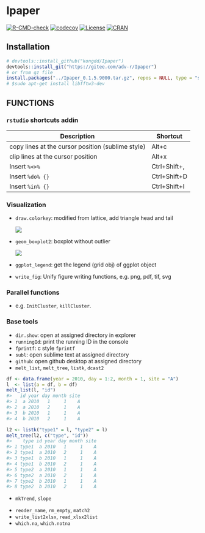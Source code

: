 
<!-- README.md is generated from README.Rmd. Please edit that file -->

# Ipaper

<!-- badges: start -->
[![R-CMD-check](https://github.com/rpkgs/Ipaper/workflows/R-CMD-check/badge.svg)](https://github.com/rpkgs/Ipaper/actions)
[![codecov](https://codecov.io/gh/rpkgs/Ipaper/branch/master/graph/badge.svg)](https://codecov.io/gh/rpkgs/Ipaper)
[![License](http://img.shields.io/badge/license-GPL%20%28%3E=%203%29-brightgreen.svg?style=flat)](http://www.gnu.org/licenses/gpl-3.0.html)
[![CRAN](http://www.r-pkg.org/badges/version/Ipaper)](https://cran.r-project.org/package=Ipaper)
<!-- badges: end -->

## Installation

``` r
# devtools::install_github("kongdd/Ipaper")
devtools::install_git("https://gitee.com/adv-r/Ipaper")
# or from gz file
install.packages("../Ipaper_0.1.5.9000.tar.gz", repos = NULL, type = "source", dependencies = TRUE)
# $sudo apt-get install libfftw3-dev
```

## FUNCTIONS

### `rstudio` shortcuts addin

| Description                                       | Shortcut     |
| ------------------------------------------------- | ------------ |
| copy lines at the cursor position (sublime style) | Alt+c        |
| clip lines at the cursor position                 | Alt+x        |
| Insert `%<>%`                                     | Ctrl+Shift+, |
| Insert `%do% {}`                                  | Ctrl+Shift+D |
| Insert `%in% {}`                                  | Ctrl+Shift+I |

### Visualization

  - `draw.colorkey`: modified from lattice, add triangle head and tail
    
    ![](man/figures/lgd_draw.colorkey.svg)

  - `geom_boxplot2`: boxplot without outlier
    
    ![](man/figures/geom_boxplot2.svg)

  - `ggplot_legend`: get the legend (grid obj) of ggplot object

  - `write_fig`: Unify figure writing functions, e.g. png, pdf, tif, svg

### Parallel functions

  - e.g. `InitCluster`, `killCluster`.

### Base tools

  - `dir.show`: open at assigned directory in explorer
  - `runningId`: print the running ID in the console
  - `fprintf`: c style `fprintf`
  - `subl`: open sublime text at assigned directory
  - `github`: open github desktop at assigned directory
  - `melt_list`, `melt_tree`, `listk`, `dcast2`

<!-- end list -->

``` r
df <- data.frame(year = 2010, day = 1:2, month = 1, site = "A")
l  <- list(a = df, b = df)
melt_list(l, "id")
#>   id year day month site
#> 1  a 2010   1     1    A
#> 2  a 2010   2     1    A
#> 3  b 2010   1     1    A
#> 4  b 2010   2     1    A

l2 <- listk("type1" = l, "type2" = l)
melt_tree(l2, c("type", "id"))
#>    type id year day month site
#> 1 type1  a 2010   1     1    A
#> 2 type1  a 2010   2     1    A
#> 3 type1  b 2010   1     1    A
#> 4 type1  b 2010   2     1    A
#> 5 type2  a 2010   1     1    A
#> 6 type2  a 2010   2     1    A
#> 7 type2  b 2010   1     1    A
#> 8 type2  b 2010   2     1    A
```

  - `mkTrend`, `slope`

<!-- end list -->


  - `reoder_name`, `rm_empty`, `match2`
  - `write_list2xlsx`, `read_xlsx2list`
  - `which.na`, `which.notna`

